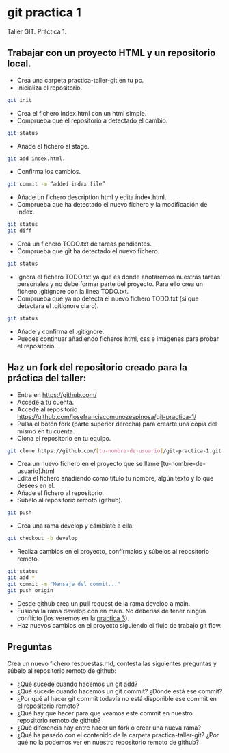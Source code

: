 # git practica 1
Taller GIT. Práctica 1.


## Trabajar con un proyecto HTML y un repositorio local.
- Crea una carpeta practica-taller-git en tu pc.
- Inicializa el repositorio. 
 ```bash
 git init
 ```
- Crea el fichero index.html con un html simple.
- Comprueba que el repositorio a detectado el cambio. 
```bash
git status
```
- Añade el fichero al stage. 
```bash
git add index.html.
```
- Confirma los cambios. 
```bash
git commit -m “added index file”
```
- Añade un fichero description.html y edita index.html.
- Comprueba que ha detectado el nuevo fichero y la modificación de index.
```bash
git status
git diff
```
- Crea un fichero TODO.txt de tareas pendientes.
- Comprueba que git ha detectado el nuevo fichero. 
```bash
git status
```
- Ignora el fichero TODO.txt ya que es donde anotaremos nuestras tareas personales y no debe formar parte del proyecto. Para ello crea un fichero .gitignore con la linea TODO.txt.
- Comprueba que ya no detecta el nuevo fichero TODO.txt (si que detectara el .gitignore claro). 
```bash
git status
```
- Añade y confirma el .gitignore.
- Puedes continuar añadiendo ficheros html, css e imágenes para probar el repositorio.


## Haz un fork del repositorio creado para la práctica del taller:
- Entra en https://github.com/
- Accede a tu cuenta.
- Accede al repositorio https://github.com/josefranciscomunozespinosa/git-practica-1/
- Pulsa el botón fork (parte superior derecha) para crearte una copia del mismo en tu cuenta.
- Clona el repositorio en tu equipo. 
```bash
git clone https://github.com/[tu-nombre-de-usuario]/git-practica-1.git
```
- Crea un nuevo fichero en el proyecto que se llame [tu-nombre-de-usuario].html
- Edita el fichero añadiendo como título tu nombre, algún texto y lo que desees en el.
- Añade el fichero al repositorio.
- Súbelo al repositorio remoto (github). 
```bash
git push
```
- Crea una rama develop y cámbiate a ella.
```bash
git checkout -b develop
```
- Realiza cambios en el proyecto, confírmalos y súbelos al repositorio remoto.
```bash
git status
git add *
git commit -m "Mensaje del commit..."
git push origin
```
- Desde github crea un pull request de la rama develop a main.
- Fusiona la rama develop con en main. No deberías de tener ningún conflicto (los veremos en la [practica 3](https://github.com/josefranciscomunozespinosa/git-practica-3)).
- Haz nuevos cambios en el proyecto siguiendo el flujo de trabajo git flow.


## Preguntas
Crea un nuevo fichero respuestas.md, contesta las siguientes preguntas y súbelo al repositorio remoto de github:

- ¿Qué sucede cuando hacemos un git add?
- ¿Qué sucede cuando hacemos un git commit? ¿Dónde está ese commit? 
- ¿Por qué al hacer git commit todavía no está disponible ese commit en el repositorio remoto?
- ¿Qué hay que hacer para que veamos este commit en nuestro repositorio remoto de github?
- ¿Qué diferencia hay entre hacer un fork o crear una nueva rama?
- ¿Qué ha pasado con el contenido de la carpeta practica-taller-git? ¿Por qué no la podemos ver en nuestro repositorio remoto de github?

